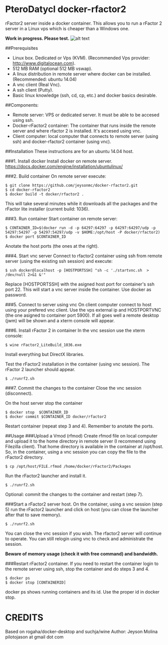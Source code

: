 
PteroDatycl docker-rfactor2
===============

rFactor2 server inside a docker container. This allows you to run a rFactor 2 server in a Linux vps which is cheaper than a Windows one.

**Work in progress. Please test.**
![alt text](docker_rfactor2_diagram.png "Diagram")

##Prerequisites
- Linux box. Dedicated or Vps (KVM). (Recommended Vps provider: http://www.digitalocean.com).
- 512 MB RAM (optional 512 MB vswap).
- A linux distribution in remote server where docker can be installed. (Recommended: ubuntu 14.04) 
- A vnc client (Real Vnc).
- A ssh client (Putty).
- Basic linux knowledge (ssh, cd, cp, etc.) and docker basics desirable.

##Components:
- Remote server: VPS or dedicated server. It must be able to be accesed using ssh.
- Docker-rFactor2 container: The container that runs inside the remote server and where rfactor 2 is installed. It's accesed using vnc.
- Client computer: local computer that connects to remote server (using ssh) and docker-rfactor2 container (using vnc).

##Installation
These instructions are for an ubuntu 14.04 host.

###1. Install docker
Install docker on remote server.
https://docs.docker.com/engine/installation/ubuntulinux/

###2. Build container
On remote server execute:
```
$ git clone https://github.com/jeysonmc/docker-rfactor2.git
$ cd docker-rfactor2
$ docker build -t docker/rfactor2 .
```
This will take several minutes while it downloads all the packages and the rFactor lite installer (current build: 1036).

###3. Run container
Start container on remote server:
```
$ CONTAINER_ID=$(docker run -d -p 64297:64297 -p 64297:64297/udp -p 54297:54297 -p 54297:54297/udp -v $HOME:/opt/host -P docker/rfactor2)
$ docker port $CONTAINER_ID
```
Anotate the host ports (the ones at the right).

###4. Start vnc server
Connect to rfactor2 container using ssh from remote server (using the existing ssh session) and execute:
```
$ ssh docker@localhost -p [HOSTPORTSSH] "sh -c './startvnc.sh  > /dev/null 2>&1 &'"
```
Replace [HOSTPORTSSH] with the asigned host port for container's ssh port 22. This will start a vnc server inside the container. Use docker as password.


###5. Connect to server using vnc
On client computer connect to host using your prefered vnc client. Use the vps external ip and HOSTPORTVNC (the one asigned to container port 5900).
If all goes well a remote desktop (jwm) will be shown and a xterm console will appear.

###6. Install rFactor 2 in container
In the vnc session use the xterm console: 
```
$ wine rFactor2_LiteBuild_1036.exe
```
Install everything but DirectX libraries.

Test the rFactor2 installation in the container (using vnc session). The rFactor 2 launcher should appear.
```
$ ./runrf2.sh
```

###7. Commit the changes to the container
Close the vnc session (disconnect).

On the host server stop the container 
```
$ docker stop  $CONTAINER_ID
$ docker commit $CONTAINER_ID docker/rfactor2
```
Restart container (repeat step 3 and 4). Remember to anotate the ports.

##Usage
###Upload a Vmod (rfmod)
Create rfmod file on local computer and upload it to the home directory in remote server (I recommend using Filezilla client).
That home directory is available in the container at /opt/host. So, in the container, using a vnc session you can copy the file to the rFactor2 directory.

```
$ cp /opt/host/FILE.rfmod /home/docker/rFactor2/Packages
```

Run the rFactor2 launcher and install it.

```
$ ./runrf2.sh
```

Optional: commit the changes to the container and restart (step 7).

###Start a rFactor2 server host.
On the container, using a vnc session (step 5) run the rFactor2 launcher and click on host (you can close the launcher after that to save memory).
```
$ ./runrf2.sh
```
You can close the vnc session if you wish. The rfactor2 server will continue to operate. You can still relogin using vnc to check and administrate the session.

**Beware of memory usage (check it with free command) and bandwidth.**

###Restart rFactor2 container.
If you need to restart the container login to the remote server using ssh, stop the container and do steps 3 and 4.

```
$ docker ps
$ docker stop [CONTAINERID]
```
docker ps shows running containers and its id. Use the proper id in docker stop.

CREDITS
=======
Based on rogaha/docker-desktop and suchja/wine
Author: Jeyson Molina pilotojason at gmail dot com
